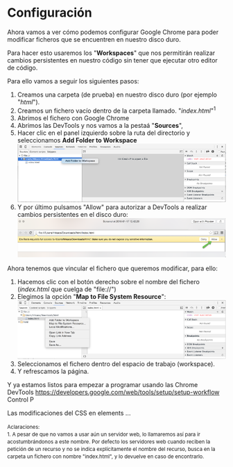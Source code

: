 # Configuración

Ahora vamos a ver cómo podemos configurar Google Chrome para poder modificar ficheros que se encuentren en nuestro disco duro.

Para hacer esto usaremos los "**Workspaces**" que nos permitirán realizar cambios persistentes en nuestro código sin tener que ejecutar otro editor de código.

Para ello vamos a seguir los siguientes pasos:
1. Creamos una carpeta (de prueba) en nuestro disco duro (por ejemplo "*html*").
2. Creamos un fichero vacío dentro de la carpeta llamado. "*index.html*"<sup>1</sup>
3. Abrimos el fichero con Google Chrome
4. Abrimos las DevTools y nos vamos a la pestaá "**Sources**",
5. Hacer clic en el panel izquierdo sobre la ruta del directorio y seleccionamos **Add Folder to Workspace**
![](../images/workspace.png)
6. Y por último pulsamos "Allow" para autorizar a DevTools a realizar cambios persistentes en el disco duro: ![](../images/allow_workspace.png)

Ahora tenemos que vincular el fichero que queremos modificar, para ello:
1. Hacemos clic con el botón derecho sobre el nombre del fichero (*index.html* que cuelga de "file://")
2. Elegimos la opción "**Map to File System Resource**":![](../images/workspace_map_to_filesystem.png)
3. Seleccionamos el fichero dentro del espacio de trabajo (workspace).
4. Y refrescamos la página.

Y ya estamos listos para empezar a programar usando las Chrome DevTools
https://developers.google.com/web/tools/setup/setup-workflow 
Control P

Las modificaciones del CSS en elements ...

<small>Aclaraciones:</small><br>
<small>1. A pesar de que no vamos a usar aún un servidor web, lo llamaremos así para ir acostumbrándonos a este nombre. Por defecto los servidores web cuando reciben la petición de un recurso y no se indica explícitamente el nombre del recurso, busca en la carpeta un fichero con nombre "index.html", y lo devuelve en caso de encontrarlo.</small><br>
